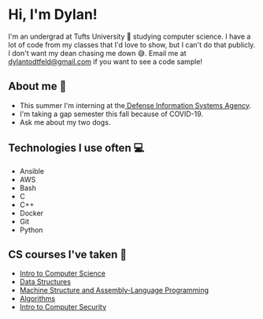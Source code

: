 # Hi, I'm Dylan!
I'm an undergrad at Tufts University 🐘 studying computer science. I have a lot of code from my classes that I'd love to show, but I can't do that publicly. I don't want my dean chasing me down 😅. Email me at dylantodtfeld@gmail.com if you want to see a code sample! 

## About me 👨 
- This summer I'm interning at the[ Defense Information Systems Agency](https://disa.mil/). 
- I'm taking a gap semester this fall because of COVID-19.
- Ask me about my two dogs.

## Technologies I use often 💻
- Ansible
- AWS
- Bash
- C
- C++
- Docker
- Git
- Python

## CS courses I've taken 📝 
 - [Intro to Computer Science](https://www.cs.tufts.edu/comp/11/)
 - [Data Structures](https://www.cs.tufts.edu/comp/15/)
 - [Machine Structure and Assembly-Language Programming](https://www.cs.tufts.edu/comp/40/)
 - [Algorithms](http://www.cs.tufts.edu/comp/160/)
 - [Intro to Computer Security](https://comp116.org)

##

<!--
**dtodtf/dtodtf** is a ✨ _special_ ✨ repository because its `README.md` (this file) appears on your GitHub profile.

Here are some ideas to get you started:

- 🔭 I’m currently working on ...
- 🌱 I’m currently learning ...
- 👯 I’m looking to collaborate on ...
- 🤔 I’m looking for help with ...
- 💬 Ask me about ...
- 📫 How to reach me: ...
- 😄 Pronouns: ...
- ⚡ Fun fact: ...
-->
